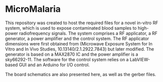 # MicroMalaria

This repository was created to host the required files for a novel in-vitro RF system, which is used to expose contaminated blood samples to high-power radiofrequency signals. The system comprises a RF applicator, a RF generator, a power amplifier and the control system. The RF applicator dimensions were first obtained from (Microwave Exposure System for In Vitro and In Vivo Studies, 10.13140/2.1.2922.7843) but later modified. The generator is based on a MAX2870 IC and the power amplifier is a sky66292-11. The software for the control system relies on a LabVIEW-based GUI and an Arduino for I/O control.

The board schematics are also presented here, as well as the gerber files.
